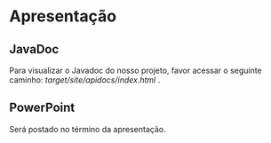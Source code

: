 # Apresentação
## JavaDoc
Para visualizar o Javadoc do nosso projeto, favor acessar o seguinte caminho: *target/site/apidocs/index.html* .
## PowerPoint
Será postado no término da apresentação.
